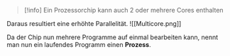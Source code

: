 >[!info]
>Ein Prozessorchip kann auch 2 oder mehrere Cores enthalten

Daraus resultiert eine erhöhte Parallelität.
![[Multicore.png]]


Da der Chip nun mehrere Programme auf einmal bearbeiten kann, nennt man nun ein laufendes Programm einen **Prozess**.







